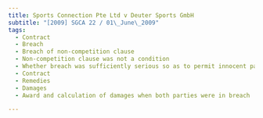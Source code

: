 ```yaml
---
title: Sports Connection Pte Ltd v Deuter Sports GmbH 
subtitle: "[2009] SGCA 22 / 01\_June\_2009"
tags:
  - Contract
  - Breach
  - Breach of non-competition clause
  - Non-competition clause was not a condition
  - Whether breach was sufficiently serious so as to permit innocent party to terminate contract
  - Contract
  - Remedies
  - Damages
  - Award and calculation of damages when both parties were in breach

---
```


